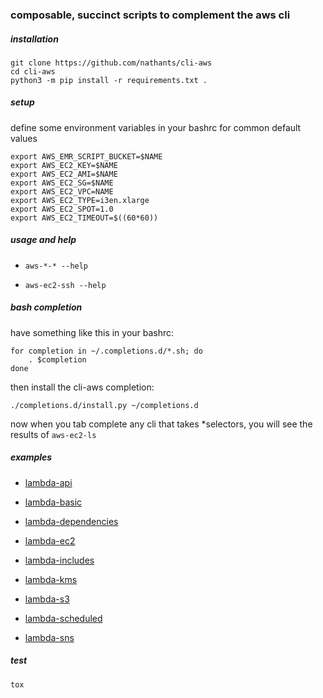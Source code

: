 ### composable, succinct scripts to complement the aws cli

##### installation

```
git clone https://github.com/nathants/cli-aws
cd cli-aws
python3 -m pip install -r requirements.txt .
```

##### setup

define some environment variables in your bashrc for common default values

```
export AWS_EMR_SCRIPT_BUCKET=$NAME
export AWS_EC2_KEY=$NAME
export AWS_EC2_AMI=$NAME
export AWS_EC2_SG=$NAME
export AWS_EC2_VPC=NAME
export AWS_EC2_TYPE=i3en.xlarge
export AWS_EC2_SPOT=1.0
export AWS_EC2_TIMEOUT=$((60*60))
```

##### usage and help

- `aws-*-* --help`

- `aws-ec2-ssh --help`

##### bash completion

have something like this in your bashrc:

```
for completion in ~/.completions.d/*.sh; do
    . $completion
done
```

then install the cli-aws completion:

```
./completions.d/install.py ~/completions.d
```

now when you tab complete any cli that takes *selectors, you will see the results of `aws-ec2-ls`

##### examples

- [lambda-api](https://github.com/nathants/cli-aws/blob/master/examples/lambda/api.py)

- [lambda-basic](https://github.com/nathants/cli-aws/blob/master/examples/lambda/basic.py)

- [lambda-dependencies](https://github.com/nathants/cli-aws/blob/master/examples/lambda/dependencies.py)

- [lambda-ec2](https://github.com/nathants/cli-aws/blob/master/examples/lambda/ec2.py)

- [lambda-includes](https://github.com/nathants/cli-aws/blob/master/examples/lambda/includes.py)

- [lambda-kms](https://github.com/nathants/cli-aws/blob/master/examples/lambda/kms.py)

- [lambda-s3](https://github.com/nathants/cli-aws/blob/master/examples/lambda/s3.py)

- [lambda-scheduled](https://github.com/nathants/cli-aws/blob/master/examples/lambda/scheduled.py)

- [lambda-sns](https://github.com/nathants/cli-aws/blob/master/examples/lambda/sns.py)

##### test

`tox`
